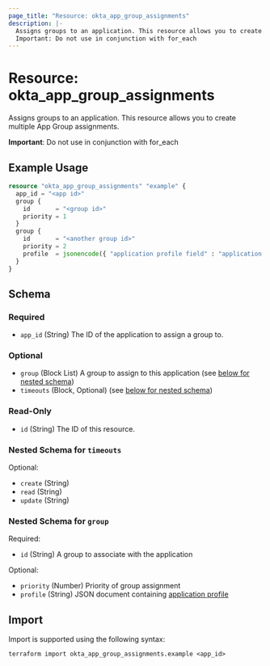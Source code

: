 ```yaml
---
page_title: "Resource: okta_app_group_assignments"
description: |-
  Assigns groups to an application. This resource allows you to create multiple App Group assignments.
  Important: Do not use in conjunction with for_each
---
```


# Resource: okta_app_group_assignments

Assigns groups to an application. This resource allows you to create multiple App Group assignments. 
		
**Important**: Do not use in conjunction with for_each

## Example Usage

```terraform
resource "okta_app_group_assignments" "example" {
  app_id = "<app id>"
  group {
    id       = "<group id>"
    priority = 1
  }
  group {
    id       = "<another group id>"
    priority = 2
    profile  = jsonencode({ "application profile field" : "application profile value" })
  }
}
```

<!-- schema generated by tfplugindocs -->
## Schema

### Required

- `app_id` (String) The ID of the application to assign a group to.

### Optional

- `group` (Block List) A group to assign to this application (see [below for nested schema](#nestedblock--group))
- `timeouts` (Block, Optional) (see [below for nested schema](#nestedblock--timeouts))

### Read-Only

- `id` (String) The ID of this resource.

<a id="nestedblock--group"></a>
<a id="nestedblock--timeouts"></a>
### Nested Schema for `timeouts`

Optional:

- `create` (String)
- `read` (String)
- `update` (String)

### Nested Schema for `group`

Required:

- `id` (String) A group to associate with the application

Optional:

- `priority` (Number) Priority of group assignment
- `profile` (String) JSON document containing [application profile](https://developer.okta.com/docs/reference/api/apps/#profile-object)

## Import

Import is supported using the following syntax:

```shell
terraform import okta_app_group_assignments.example <app_id>
```
